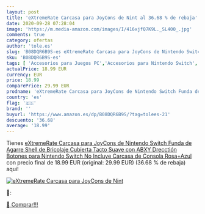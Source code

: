 ```yaml
---
layout: post
title: 'eXtremeRate Carcasa para JoyCons de Nint al 36.68 % de rebaja'
date: 2020-09-28 07:28:04
image: 'https://m.media-amazon.com/images/I/416xjfQ7K9L._SL400_.jpg'
comments: true
category: ofertas
author: 'tole.es'
slug: 'B08DQR6B9S-es eXtremeRate Carcasa para JoyCons de Nintendo Switch Funda...'
sku: 'B08DQR6B9S-es'
tags: [ 'Accesorios para Juegos PC','Accesorios para Nintendo Switch','Hardware y juegos para Nintendo Switch','Juegos y Accesorios para PC','Mandos para Nintendo Switch','Videojuegos','nintendo', ]
actualPrice: 18.99 EUR
currency: EUR
price: 18.99
comparePrice: 29.99 EUR
prodname: 'eXtremeRate Carcasa para JoyCons de Nintendo Switch Funda de Agarre Shell de Bricolaje Cubierta Tacto Suave con ABXY Drecctión Botones para Nintendo Switch No Incluye Carcasa de Consola Rosa+Azul '
country: 'es'
flag: '🇪🇸'
brand: ''
buyurl: 'https://www.amazon.es/dp/B08DQR6B9S/?tag=tolees-21'
descuento: '36.68'
average: '18.99'
---
```


Tienes [eXtremeRate Carcasa para JoyCons de Nintendo Switch Funda de Agarre Shell de Bricolaje Cubierta Tacto Suave con ABXY Drecctión Botones para Nintendo Switch No Incluye Carcasa de Consola Rosa+Azul ](https://www.amazon.es/dp/B08DQR6B9S/?tag=tolees-21) con precio final de  18.99 EUR (original: 29.99 EUR) (36.68 %  de rebaja) aqui!

[![eXtremeRate Carcasa para JoyCons de Nint](https://m.media-amazon.com/images/I/416xjfQ7K9L._SL400_.jpg)](https://www.amazon.es/dp/B08DQR6B9S/?tag=tolees-21)

🔎:


[🛒 Comprar!!!](https://www.amazon.es/dp/B08DQR6B9S/?tag=tolees-21)

